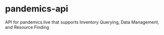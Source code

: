 # pandemics-api
API for pandemics.live that supports Inventory Querying, Data Management, and Resource Finding
